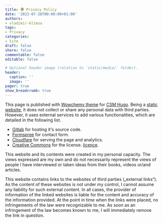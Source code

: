 ```yaml
---
title: 🕵️ Privacy Policy
date: '2023-07-28T00:00:00+01:00'
authors:
- vladimir-klimsa
tags:
- Privacy
categories:
- Site
draft: false
share: false
commentable: false
editable: false

# Optional header image (relative to `static/media/` folder).
header:
  caption: ''
  image: ''
pager: true
show_breadcrumb: true
---
```


 This page is published with [Wowchemy theme](https://wowchemy.com/) for [CSM Hugo](https://gohugo.io). Being a [static website](https://en.wikipedia.org/wiki/Static_web_page), it does not collect or share any personal data with third parties. However, it uses external services to add various functionalities, which are detailed in the following list.

- [<i class="fa-brands fa-gitlab"></i> Gitlab](https://about.gitlab.com/privacy/) for hosting it's source code.
- [<i class="fa-solid fa-address-book"></i> Formspree](https://formspree.io/legal/privacy-policy/) for contact form.
- [<i class="fa-brands fa-cloudflare"></i> Cloudfare](https://www.cloudflare.com/en-gb/privacypolicy/) for serving the page and analytics.
- [<i class="fa-brands fa-creative-commons"></i> Creative Commons](https://creativecommons.org/privacy/) for the license. [licence](/licence).

This website and its contents were created in my personal capacity. The views expressed are my own and do not necessarily represent the views of people I have interviewed or taken ideas from their books, videos or/and articles.

This website contains links to the websites of third parties („external links“). As the content of these websites is not under my control, I cannot assume any liability for such external content. In all cases, the provider of information of the linked websites is liable for the content and accuracy of the information provided. At the point in time when the links were placed, no infringements of the law were recognizable to me. As soon as an infringement of the law becomes known to me, I will immediately remove the link in question.

